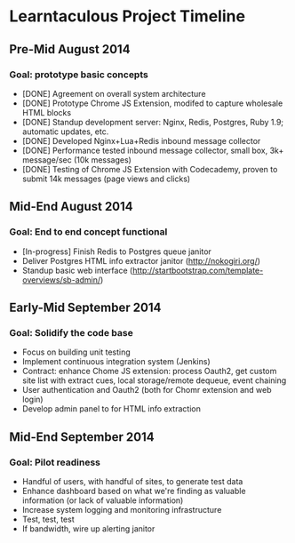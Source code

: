 # Learntaculous Project Timeline

## Pre-Mid August 2014

### Goal:  prototype basic concepts

- [DONE] Agreement on overall system architecture
- [DONE] Prototype Chrome JS Extension, modifed to capture wholesale HTML blocks
- [DONE] Standup development server:  Nginx, Redis, Postgres, Ruby 1.9; automatic updates, etc.
- [DONE] Developed Nginx+Lua+Redis inbound message collector
- [DONE] Performance tested inbound message collector, small box, 3k+ message/sec (10k messages)
- [DONE] Testing of Chrome JS Extension with Codecademy, proven to submit 14k messages (page views and clicks)

## Mid-End August 2014

### Goal:  End to end concept functional

- [In-progress] Finish Redis to Postgres queue janitor
- Deliver Postgres HTML info extractor janitor (http://nokogiri.org/)
- Standup basic web interface (http://startbootstrap.com/template-overviews/sb-admin/)

## Early-Mid September 2014

### Goal:  Solidify the code base

- Focus on building unit testing
- Implement continuous integration system (Jenkins)
- Contract:  enhance Chome JS extension:  process Oauth2, get custom site list with extract cues, local storage/remote dequeue, event chaining
- User authentication and Oauth2 (both for Chomr extension and web login)
- Develop admin panel to for HTML info extraction

## Mid-End September 2014

### Goal:  Pilot readiness

- Handful of users, with handful of sites, to generate test data
- Enhance dashboard based on what we're finding as valuable information (or lack of valuable information)
- Increase system logging and monitoring infrastructure
- Test, test, test
- If bandwidth, wire up alerting janitor